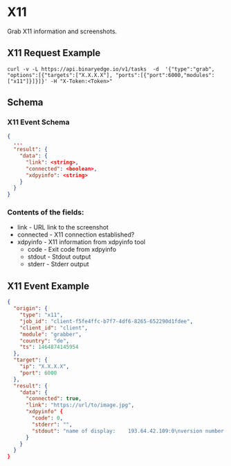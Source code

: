 # X11

Grab X11 information and screenshots.

## X11 Request Example

```
curl -v -L https://api.binaryedge.io/v1/tasks  -d  '{"type":"grab", "options":[{"targets":["X.X.X.X"], "ports":[{"port":6000,"modules": ["x11"]}]}]}' -H "X-Token:<Token>"
```

## Schema

### X11 Event Schema

```json
{
  ...
  "result": {
    "data": {
      "link": <string>,
      "connected": <boolean>,
      "xdpyinfo": <string>
    }
  }
}
```

### Contents of the fields:

  * link - URL link to the screenshot
  * connected - X11 connection established?
  * xdpyinfo - X11 information from xdpyinfo tool
    * code - Exit code from xdpyinfo
    * stdout - Stdout output
    * stderr - Stderr output

## X11 Event Example

```json
{
  "origin": {
    "type": "x11",
    "job_id": "client-f5fe4ffc-b7f7-4df6-8265-652290d1fdee",
    "client_id": "client",
    "module": "grabber",
    "country": "de",
    "ts": 1464874145954
  },
  "target": {
    "ip": "X.X.X.X",
    "port": 6000
  },
  "result": {
    "data": {
      "connected": true,
      "link": "https://url/to/image.jpg",
      "xdpyinfo" {
        "code": 0,
        "stderr": "",
        "stdout": "name of display:    193.64.42.109:0\nversion number:    11.0\nvendor string:    The X.Org Foundation\nvendor release number:    11501000\nX.Org version: 1.15.1\nmaximum request size:  16777212 bytes\nmotion buffer size:  256\nbitmap unit, bit order, pad..... "
      }
    }
  }
}
```

